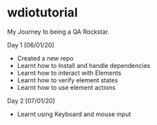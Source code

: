 # wdiotutorial

My Journey to being a QA Rockstar. 

Day 1 [06/01/20]
- Created a new repo 
- Learnt how to Install and handle dependencies 
- Learnt how to interact with Elements 
- Learnt how to verify element states 
- Learnt how to use element actions


Day 2 [07/01/20]
- Learnt using Keyboard and mouse input